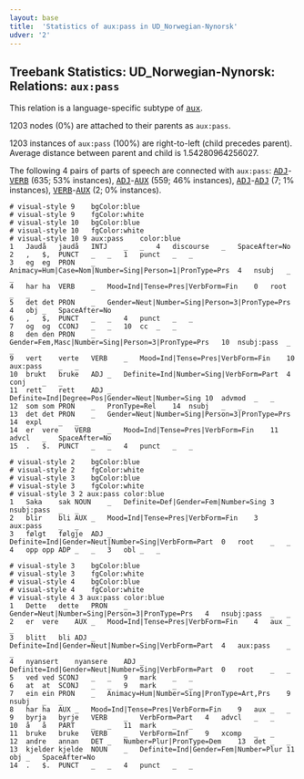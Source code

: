```yaml
---
layout: base
title:  'Statistics of aux:pass in UD_Norwegian-Nynorsk'
udver: '2'
---
```


## Treebank Statistics: UD_Norwegian-Nynorsk: Relations: `aux:pass`

This relation is a language-specific subtype of <tt><a href="no_nynorsk-dep-aux.html">aux</a></tt>.

1203 nodes (0%) are attached to their parents as `aux:pass`.

1203 instances of `aux:pass` (100%) are right-to-left (child precedes parent).
Average distance between parent and child is 1.54280964256027.

The following 4 pairs of parts of speech are connected with `aux:pass`: <tt><a href="no_nynorsk-pos-ADJ.html">ADJ</a></tt>-<tt><a href="no_nynorsk-pos-VERB.html">VERB</a></tt> (635; 53% instances), <tt><a href="no_nynorsk-pos-ADJ.html">ADJ</a></tt>-<tt><a href="no_nynorsk-pos-AUX.html">AUX</a></tt> (559; 46% instances), <tt><a href="no_nynorsk-pos-ADJ.html">ADJ</a></tt>-<tt><a href="no_nynorsk-pos-ADJ.html">ADJ</a></tt> (7; 1% instances), <tt><a href="no_nynorsk-pos-VERB.html">VERB</a></tt>-<tt><a href="no_nynorsk-pos-AUX.html">AUX</a></tt> (2; 0% instances).


~~~ conllu
# visual-style 9	bgColor:blue
# visual-style 9	fgColor:white
# visual-style 10	bgColor:blue
# visual-style 10	fgColor:white
# visual-style 10 9 aux:pass	color:blue
1	Jaudå	jaudå	INTJ	_	_	4	discourse	_	SpaceAfter=No
2	,	$,	PUNCT	_	_	1	punct	_	_
3	eg	eg	PRON	_	Animacy=Hum|Case=Nom|Number=Sing|Person=1|PronType=Prs	4	nsubj	_	_
4	har	ha	VERB	_	Mood=Ind|Tense=Pres|VerbForm=Fin	0	root	_	_
5	det	det	PRON	_	Gender=Neut|Number=Sing|Person=3|PronType=Prs	4	obj	_	SpaceAfter=No
6	,	$,	PUNCT	_	_	4	punct	_	_
7	og	og	CCONJ	_	_	10	cc	_	_
8	den	den	PRON	_	Gender=Fem,Masc|Number=Sing|Person=3|PronType=Prs	10	nsubj:pass	_	_
9	vert	verte	VERB	_	Mood=Ind|Tense=Pres|VerbForm=Fin	10	aux:pass	_	_
10	brukt	bruke	ADJ	_	Definite=Ind|Number=Sing|VerbForm=Part	4	conj	_	_
11	rett	rett	ADJ	_	Definite=Ind|Degree=Pos|Gender=Neut|Number=Sing	10	advmod	_	_
12	som	som	PRON	_	PronType=Rel	14	nsubj	_	_
13	det	det	PRON	_	Gender=Neut|Number=Sing|Person=3|PronType=Prs	14	expl	_	_
14	er	vere	VERB	_	Mood=Ind|Tense=Pres|VerbForm=Fin	11	advcl	_	SpaceAfter=No
15	.	$.	PUNCT	_	_	4	punct	_	_

~~~


~~~ conllu
# visual-style 2	bgColor:blue
# visual-style 2	fgColor:white
# visual-style 3	bgColor:blue
# visual-style 3	fgColor:white
# visual-style 3 2 aux:pass	color:blue
1	Saka	sak	NOUN	_	Definite=Def|Gender=Fem|Number=Sing	3	nsubj:pass	_	_
2	blir	bli	AUX	_	Mood=Ind|Tense=Pres|VerbForm=Fin	3	aux:pass	_	_
3	følgt	følgje	ADJ	_	Definite=Ind|Gender=Neut|Number=Sing|VerbForm=Part	0	root	_	_
4	opp	opp	ADP	_	_	3	obl	_	_

~~~


~~~ conllu
# visual-style 3	bgColor:blue
# visual-style 3	fgColor:white
# visual-style 4	bgColor:blue
# visual-style 4	fgColor:white
# visual-style 4 3 aux:pass	color:blue
1	Dette	dette	PRON	_	Gender=Neut|Number=Sing|Person=3|PronType=Prs	4	nsubj:pass	_	_
2	er	vere	AUX	_	Mood=Ind|Tense=Pres|VerbForm=Fin	4	aux	_	_
3	blitt	bli	ADJ	_	Definite=Ind|Gender=Neut|Number=Sing|VerbForm=Part	4	aux:pass	_	_
4	nyansert	nyansere	ADJ	_	Definite=Ind|Gender=Neut|Number=Sing|VerbForm=Part	0	root	_	_
5	ved	ved	SCONJ	_	_	9	mark	_	_
6	at	at	SCONJ	_	_	9	mark	_	_
7	ein	ein	PRON	_	Animacy=Hum|Number=Sing|PronType=Art,Prs	9	nsubj	_	_
8	har	ha	AUX	_	Mood=Ind|Tense=Pres|VerbForm=Fin	9	aux	_	_
9	byrja	byrje	VERB	_	VerbForm=Part	4	advcl	_	_
10	å	å	PART	_	_	11	mark	_	_
11	bruke	bruke	VERB	_	VerbForm=Inf	9	xcomp	_	_
12	andre	annan	DET	_	Number=Plur|PronType=Dem	13	det	_	_
13	kjelder	kjelde	NOUN	_	Definite=Ind|Gender=Fem|Number=Plur	11	obj	_	SpaceAfter=No
14	.	$.	PUNCT	_	_	4	punct	_	_

~~~


